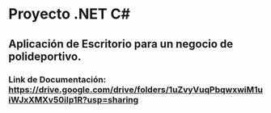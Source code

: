 # Proyecto .NET C#
## Aplicación de Escritorio para un negocio de polideportivo.
### Link de Documentación: https://drive.google.com/drive/folders/1uZvyVuqPbqwxwiM1uiWJxXMXv50iIp1R?usp=sharing
